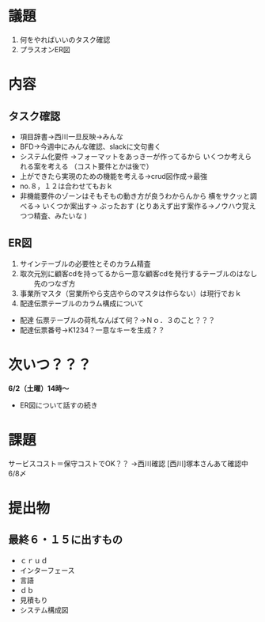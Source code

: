 # 議題
1. 何をやればいいのタスク確認
2. プラスオンER図

# 内容

## タスク確認

- 項目辞書→西川一旦反映→みんな
- BFD→今週中にみんな確認、slackに文句書く
- システム化要件
→フォーマットをあっきーが作ってるから
いくつか考えられる案を考える
（コスト要件とかは後で）
- 上ができたら実現のための機能を考える→crud図作成→最強
- no.８，１２は合わせてもおｋ
- 非機能要件のゾーンはそもそもの動き方が良うわからんから
横をサクッと調べる→
いくつか案出す→
ぶったおす
(とりあえず出す案作る→ノウハウ覚えつつ精査、みたいな )






## ER図

1. サインテーブルの必要性とそのカラム精査
2. 取次元別に顧客cdを持ってるから一意な顧客cdを発行するテーブルのはなし
　　先のつなぎ方
3. 事業所マスタ（営業所やら支店やらのマスタは作らない）は現行でおｋ
4. 配達伝票テーブルのカラム構成について
  - 配達 伝票テーブルの荷札なんばて何？→Ｎｏ．３のこと？？？
  - 配達伝票番号→K1234？一意なキーを生成？？




# 次いつ？？？
**6/2（土曜）14時〜**
- ER図について話すの続き



# 課題

サービスコスト＝保守コストでOK？？
→西川確認
[西川]塚本さんあて確認中6/8〆

# 提出物

## 最終６・１５に出すもの
- ｃｒｕｄ
- インターフェース
- 言語
- ｄｂ
- 見積もり
- システム構成図

